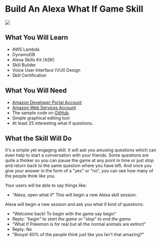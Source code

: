 # Build An Alexa What If Game Skill
<img src="https://s3.amazonaws.com/whatifbucket/logo.jpg" />

## What You Will Learn
*  AWS Lambda
*  DynamoDB
*  Alexa Skills Kit (ASK)
*  Skill Builder
*  Voice User Interface (VUI) Design
*  Skill Certification

## What You Will Need
*  [Amazon Developer Portal Account](http://developer.amazon.com)
*  [Amazon Web Services Account](http://aws.amazon.com/)
*  The sample code on [GitHub](https://github.com/lakshyamcs16/Alexa-Skills).
*  Simple graphical editing tool
*  At least 25 interesting what if questions.

## What the Skill Will Do
It's a simple yet engaging skill. It will ask you amusing questions which can even help to start a conversation with your friends. Some questions are quite a thinker so you can pause the game at any point in time or just stop and return back to the same question where you have left. And once you give your answer in the form of a "yes" or "no", you can see how many of the people think like you.

Your users will be able to say things like:

*  "Alexa, open what if"
This will begin a new Alexa skill session.

Alexa will begin a new session and ask you what if kind of questions:

*  "Welcome back! To begin with the game say begin"
*  Reply: _"begin" to start the game or "stop" to end the game._
*  "What if Pokemon is for real but all the normal animals are extinct"
*  Reply: _No_
*  "Booya! 60% of the people think just like you Isn't that amazing?"
